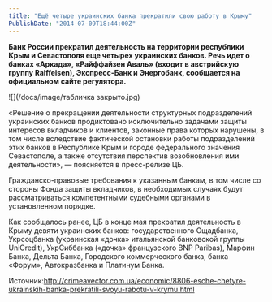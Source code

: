 ```yaml
---
title: "Ещё четыре украинских банка прекратили свою работу в Крыму" 
PublishDate: "2014-07-09T18:44:00Z" 
--- 
```

 <b>Банк России прекратил деятельность на территории республики Крым и Севастополя еще четырех украинских банков. Речь идет о банках &laquo;Аркада&raquo;, &laquo;Райффайзен Аваль&raquo; (входит в австрийскую группу Raiffeisen), Экспресс-Банк и Энергобанк, сообщается на официальном сайте регулятора.</b>

![](/docs/image/табличка закрыто.jpg)

&laquo;Решение о прекращении деятельности структурных подразделений украинских банков продиктовано исключительно задачами защиты интересов вкладчиков и клиентов, законные права которых нарушены, в том числе вследствие фактической остановки работы подразделений этих банков в Республике Крым и городе федерального значения Севастополе, а также отсутствия перспектив возобновления ими деятельности&raquo;, &mdash; поясняется в пресс-релизе ЦБ.

Гражданско-правовые требования к указанным банкам, в том числе со стороны Фонда защиты вкладчиков, в необходимых случаях будут рассматриваться компетентными судебными органами в установленном порядке.

Как сообщалось ранее, ЦБ в конце мая прекратил деятельность в Крыму девяти украинских банков: государственного Ощадбанка, Укрсоцбанка (украинская &laquo;дочка&raquo; итальянской банковской группы UniCredit), УкрСиббанка (&laquo;дочка&raquo; французского BNP Paribas), Марфин Банка, Дельта Банка, Городского коммерческого банка, банка &laquo;Форум&raquo;, Автокразбанка и Платинум Банка.        





Источник:http://crimeavector.com.ua/economic/8806-esche-chetyre-ukrainskih-banka-prekratili-svoyu-rabotu-v-krymu.html